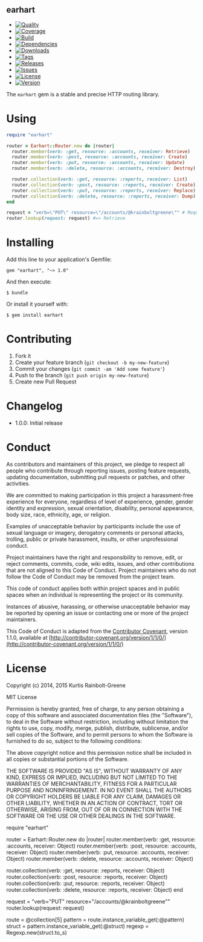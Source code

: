 earhart
-------

  - [![Quality](http://img.shields.io/codeclimate/github/krainboltgreene/earhart.gem.svg?style=flat-square)](https://codeclimate.com/github/krainboltgreene/earhart.gem)
  - [![Coverage](http://img.shields.io/codeclimate/coverage/github/krainboltgreene/earhart.gem.svg?style=flat-square)](https://codeclimate.com/github/krainboltgreene/earhart.gem)
  - [![Build](http://img.shields.io/travis-ci/krainboltgreene/earhart.gem.svg?style=flat-square)](https://travis-ci.org/krainboltgreene/earhart.gem)
  - [![Dependencies](http://img.shields.io/gemnasium/krainboltgreene/earhart.gem.svg?style=flat-square)](https://gemnasium.com/krainboltgreene/earhart.gem)
  - [![Downloads](http://img.shields.io/gem/dtv/earhart.svg?style=flat-square)](https://rubygems.org/gems/earhart)
  - [![Tags](http://img.shields.io/github/tag/krainboltgreene/earhart.gem.svg?style=flat-square)](http://github.com/krainboltgreene/earhart.gem/tags)
  - [![Releases](http://img.shields.io/github/release/krainboltgreene/earhart.gem.svg?style=flat-square)](http://github.com/krainboltgreene/earhart.gem/releases)
  - [![Issues](http://img.shields.io/github/issues/krainboltgreene/earhart.gem.svg?style=flat-square)](http://github.com/krainboltgreene/earhart.gem/issues)
  - [![License](http://img.shields.io/badge/license-MIT-brightgreen.svg?style=flat-square)](http://opensource.org/licenses/MIT)
  - [![Version](http://img.shields.io/gem/v/earhart.svg?style=flat-square)](https://rubygems.org/gems/earhart)


The `earhart` gem is a stable and precise HTTP routing library.


Using
=====

``` ruby
require "earhart"

router = Earhart::Router.new do |router|
  router.member(verb: :get, resource: :accounts, receiver: Retrieve)
  router.member(verb: :post, resource: :accounts, receiver: Create)
  router.member(verb: :put, resource: :accounts, receiver: Update)
  router.member(verb: :delete, resource: :accounts, receiver: Destroy)

  router.collection(verb: :get, resource: :reports, receiver: List)
  router.collection(verb: :post, resource: :reports, receiver: Create)
  router.collection(verb: :put, resource: :reports, receiver: Replace)
  router.collection(verb: :delete, resource: :reports, receiver: Dump)
end

request = "verb=\"PUT\" resource=\"/accounts/@krainboltgreene\"" # Request{PUT /accounts/@krainboltgreene}
router.lookup(request: request) #=> Retrieve
```


Installing
==========

Add this line to your application's Gemfile:

    gem "earhart", "~> 1.0"

And then execute:

    $ bundle

Or install it yourself with:

    $ gem install earhart


Contributing
============

  1. Fork it
  2. Create your feature branch (`git checkout -b my-new-feature`)
  3. Commit your changes (`git commit -am 'Add some feature'`)
  4. Push to the branch (`git push origin my-new-feature`)
  5. Create new Pull Request


Changelog
=========

  - 1.0.0: Initial release


Conduct
=======

As contributors and maintainers of this project, we pledge to respect all people who contribute through reporting issues, posting feature requests, updating documentation, submitting pull requests or patches, and other activities.

We are committed to making participation in this project a harassment-free experience for everyone, regardless of level of experience, gender, gender identity and expression, sexual orientation, disability, personal appearance, body size, race, ethnicity, age, or religion.

Examples of unacceptable behavior by participants include the use of sexual language or imagery, derogatory comments or personal attacks, trolling, public or private harassment, insults, or other unprofessional conduct.

Project maintainers have the right and responsibility to remove, edit, or reject comments, commits, code, wiki edits, issues, and other contributions that are not aligned to this Code of Conduct. Project maintainers who do not follow the Code of Conduct may be removed from the project team.

This code of conduct applies both within project spaces and in public spaces when an individual is representing the project or its community.

Instances of abusive, harassing, or otherwise unacceptable behavior may be reported by opening an issue or contacting one or more of the project maintainers.

This Code of Conduct is adapted from the [Contributor Covenant](http://contributor-covenant.org), version 1.1.0, available at [http://contributor-covenant.org/version/1/1/0/](http://contributor-covenant.org/version/1/1/0/)


License
=======

Copyright (c) 2014, 2015 Kurtis Rainbolt-Greene

MIT License

Permission is hereby granted, free of charge, to any person obtaining
a copy of this software and associated documentation files (the
"Software"), to deal in the Software without restriction, including
without limitation the rights to use, copy, modify, merge, publish,
distribute, sublicense, and/or sell copies of the Software, and to
permit persons to whom the Software is furnished to do so, subject to
the following conditions:

The above copyright notice and this permission notice shall be
included in all copies or substantial portions of the Software.

THE SOFTWARE IS PROVIDED "AS IS", WITHOUT WARRANTY OF ANY KIND,
EXPRESS OR IMPLIED, INCLUDING BUT NOT LIMITED TO THE WARRANTIES OF
MERCHANTABILITY, FITNESS FOR A PARTICULAR PURPOSE AND
NONINFRINGEMENT. IN NO EVENT SHALL THE AUTHORS OR COPYRIGHT HOLDERS BE
LIABLE FOR ANY CLAIM, DAMAGES OR OTHER LIABILITY, WHETHER IN AN ACTION
OF CONTRACT, TORT OR OTHERWISE, ARISING FROM, OUT OF OR IN CONNECTION
WITH THE SOFTWARE OR THE USE OR OTHER DEALINGS IN THE SOFTWARE.

require "earhart"

router = Earhart::Router.new do |router|
  router.member(verb: :get, resource: :accounts, receiver: Object)
  router.member(verb: :post, resource: :accounts, receiver: Object)
  router.member(verb: :put, resource: :accounts, receiver: Object)
  router.member(verb: :delete, resource: :accounts, receiver: Object)

  router.collection(verb: :get, resource: :reports, receiver: Object)
  router.collection(verb: :post, resource: :reports, receiver: Object)
  router.collection(verb: :put, resource: :reports, receiver: Object)
  router.collection(verb: :delete, resource: :reports, receiver: Object)
end

request = "verb=\"PUT\" resource=\"/accounts/@krainboltgreene\""
router.lookup(request: request)

route = @collection[5]
pattern = route.instance_variable_get(:@pattern)
struct = pattern.instance_variable_get(:@struct)
regexp = Regexp.new(struct.to_s)
